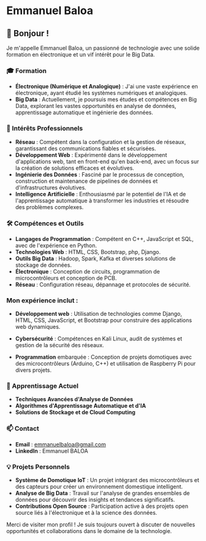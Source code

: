 
# Emmanuel Baloa

## 👋 Bonjour !

Je m'appelle Emmanuel Baloa, un passionné de technologie avec une solide formation en électronique et un vif intérêt pour le Big Data.

### 🎓 Formation
- **Électronique (Numérique et Analogique)** : J'ai une vaste expérience en électronique, ayant étudié les systèmes numériques et analogiques.
- **Big Data** : Actuellement, je poursuis mes études et compétences en Big Data, explorant les vastes opportunités en analyse de données, apprentissage automatique et ingénierie des données.

### 💼 Intérêts Professionnels
- **Réseau** : Compétent dans la configuration et la gestion de réseaux, garantissant des communications fiables et sécurisées.
- **Développement Web** : Expérimenté dans le développement d'applications web, tant en front-end qu'en back-end, avec un focus sur la création de solutions efficaces et évolutives.
- **Ingénierie des Données** : Fasciné par le processus de conception, construction et maintenance de pipelines de données et d'infrastructures évolutives.
- **Intelligence Artificielle** : Enthousiasmé par le potentiel de l'IA et de l'apprentissage automatique à transformer les industries et résoudre des problèmes complexes.

### 🛠️ Compétences et Outils
- **Langages de Programmation** : Compétent en C++, JavaScript et SQL, avec de l'expérience en Python.
- **Technologies Web** : HTML, CSS, Bootstrap, php, Django.
- **Outils Big Data** : Hadoop, Spark, Kafka et diverses solutions de stockage de données.
- **Électronique** : Conception de circuits, programmation de microcontrôleurs et conception de PCB.
- **Réseau** : Configuration réseau, dépannage et protocoles de sécurité.

### Mon expérience inclut :

- **Développement web** : Utilisation de technologies comme Django, HTML, CSS, JavaScript, et Bootstrap pour construire des applications web dynamiques.

- **Cybersécurité** : Compétences en Kali Linux, audit de systèmes et gestion de la sécurité des réseaux.

- **Programmation** embarquée : Conception de projets domotiques avec des microcontrôleurs (Arduino, C++) et utilisation de Raspberry Pi pour divers projets.


### 🌱 Apprentissage Actuel
- **Techniques Avancées d'Analyse de Données**
- **Algorithmes d'Apprentissage Automatique et d'IA**
- **Solutions de Stockage et de Cloud Computing**

### 📫 Contact
- **Email** : [emmanuelbaloa@gmail.com](mailto:emmanuel.baloa@example.com)
- **LinkedIn** : Emmanuel BALOA

### 💡 Projets Personnels
- **Système de Domotique IoT** : Un projet intégrant des microcontrôleurs et des capteurs pour créer un environnement domestique intelligent.
- **Analyse de Big Data** : Travail sur l'analyse de grandes ensembles de données pour découvrir des insights et tendances significatifs.
- **Contributions Open Source** : Participation active à des projets open source liés à l'électronique et à la science des données.

Merci de visiter mon profil ! Je suis toujours ouvert à discuter de nouvelles opportunités et collaborations dans le domaine de la technologie.
